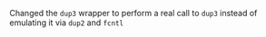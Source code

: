 Changed the `dup3` wrapper to perform a real call to `dup3` instead of emulating it via `dup2` and `fcntl` 
